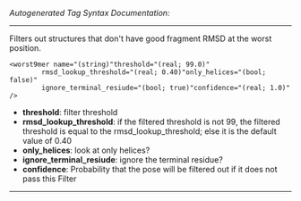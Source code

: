 _Autogenerated Tag Syntax Documentation:_

---
Filters out structures that don't have good fragment RMSD at the worst position.

```
<worst9mer name="(string)"threshold="(real; 99.0)"
        rmsd_lookup_threshold="(real; 0.40)"only_helices="(bool; false)"
        ignore_terminal_resiude="(bool; true)"confidence="(real; 1.0)" />
```

-   **threshold**: filter threshold
-   **rmsd_lookup_threshold**: if the filtered threshold is not 99, the filtered threshold is equal to the rmsd_lookup_threshold; else it is the default value of 0.40
-   **only_helices**: look at only helices?
-   **ignore_terminal_resiude**: ignore the terminal residue?
-   **confidence**: Probability that the pose will be filtered out if it does not pass this Filter

---
